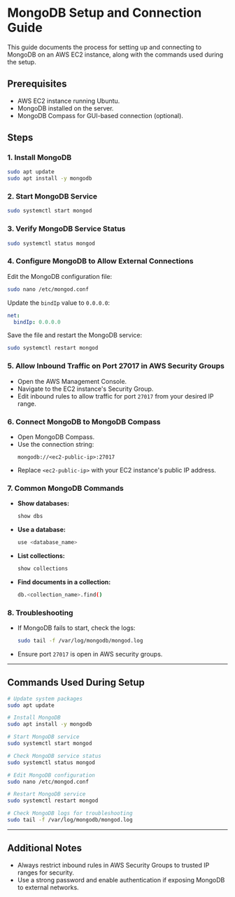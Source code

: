 # MongoDB Setup and Connection Guide

This guide documents the process for setting up and connecting to MongoDB on an AWS EC2 instance, along with the commands used during the setup.

## Prerequisites
- AWS EC2 instance running Ubuntu.
- MongoDB installed on the server.
- MongoDB Compass for GUI-based connection (optional).

## Steps

### 1. Install MongoDB
```bash
sudo apt update
sudo apt install -y mongodb
```

### 2. Start MongoDB Service
```bash
sudo systemctl start mongod
```

### 3. Verify MongoDB Service Status
```bash
sudo systemctl status mongod
```

### 4. Configure MongoDB to Allow External Connections
Edit the MongoDB configuration file:
```bash
sudo nano /etc/mongod.conf
```
Update the `bindIp` value to `0.0.0.0`:
```yaml
net:
  bindIp: 0.0.0.0
```
Save the file and restart the MongoDB service:
```bash
sudo systemctl restart mongod
```

### 5. Allow Inbound Traffic on Port 27017 in AWS Security Groups
- Open the AWS Management Console.
- Navigate to the EC2 instance's Security Group.
- Edit inbound rules to allow traffic for port `27017` from your desired IP range.

### 6. Connect MongoDB to MongoDB Compass
- Open MongoDB Compass.
- Use the connection string:
  ```
  mongodb://<ec2-public-ip>:27017
  ```
- Replace `<ec2-public-ip>` with your EC2 instance's public IP address.

### 7. Common MongoDB Commands
- **Show databases:**
  ```bash
  show dbs
  ```
- **Use a database:**
  ```bash
  use <database_name>
  ```
- **List collections:**
  ```bash
  show collections
  ```
- **Find documents in a collection:**
  ```bash
  db.<collection_name>.find()
  ```

### 8. Troubleshooting
- If MongoDB fails to start, check the logs:
  ```bash
  sudo tail -f /var/log/mongodb/mongod.log
  ```
- Ensure port `27017` is open in AWS security groups.

---

## Commands Used During Setup
```bash
# Update system packages
sudo apt update

# Install MongoDB
sudo apt install -y mongodb

# Start MongoDB service
sudo systemctl start mongod

# Check MongoDB service status
sudo systemctl status mongod

# Edit MongoDB configuration
sudo nano /etc/mongod.conf

# Restart MongoDB service
sudo systemctl restart mongod

# Check MongoDB logs for troubleshooting
sudo tail -f /var/log/mongodb/mongod.log
```

---

## Additional Notes
- Always restrict inbound rules in AWS Security Groups to trusted IP ranges for security.
- Use a strong password and enable authentication if exposing MongoDB to external networks.
